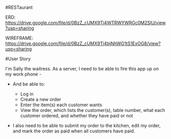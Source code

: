 #RESTaurant

ERD: https://drive.google.com/file/d/0BzZ_cUMX9Ti4WTRWYWRGc0M2SlU/view?usp=sharing

WIREFRAME: https://drive.google.com/file/d/0BzZ_cUMX9Ti4bjNhWG1tS1ExOG8/view?usp=sharing

#User Story

I'm Sally the waitress. As a server, I need to be able to fire this app up on my work phone -
  - And be able to:
      - Log in
      - Create a new order
      - Enter the item(s) each customer wants
      - View the order, which lists the customer(s), table number, what each customer ordered, and whether they have paid or not

  - I also need to be able to submit my order to the kitchen, edit my order, and mark the order as paid when all customers have paid. 
  
  
    
